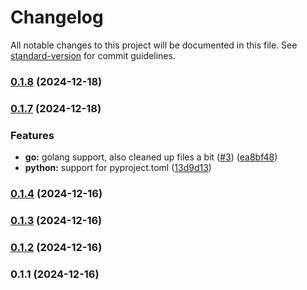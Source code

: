 # Changelog

All notable changes to this project will be documented in this file. See [standard-version](https://github.com/conventional-changelog/standard-version) for commit guidelines.

### [0.1.8](https://github.com/sammcj/mcp-package-version/compare/v0.1.7...v0.1.8) (2024-12-18)

### [0.1.7](https://github.com/sammcj/mcp-package-version/compare/v0.1.6...v0.1.7) (2024-12-18)


### Features

* **go:** golang support, also cleaned up files a bit ([#3](https://github.com/sammcj/mcp-package-version/issues/3)) ([ea8bf48](https://github.com/sammcj/mcp-package-version/commit/ea8bf48fd5db29ea7b3bde390d2f9c306d24a337))
* **python:** support for pyproject.toml ([13d9d13](https://github.com/sammcj/mcp-package-version/commit/13d9d13f51c9d745ca518814df198d46ff2d85fd))

### [0.1.4](https://github.com/sammcj/mcp-package-version/compare/v0.1.3...v0.1.4) (2024-12-16)

### [0.1.3](https://github.com/sammcj/mcp-package-version/compare/v0.1.1...v0.1.3) (2024-12-16)

### [0.1.2](https://github.com/sammcj/mcp-package-version/compare/v0.1.1...v0.1.2) (2024-12-16)

### 0.1.1 (2024-12-16)
